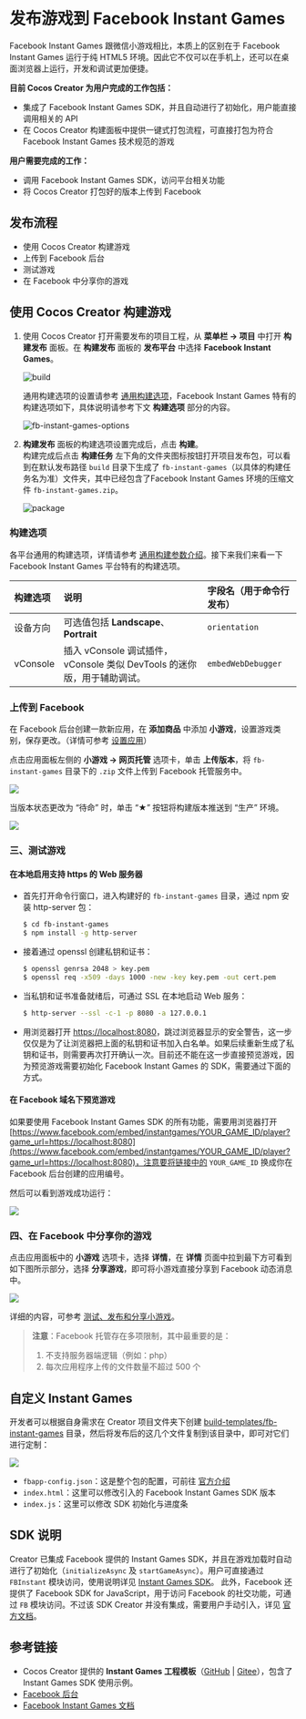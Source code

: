 # 发布游戏到 Facebook Instant Games

Facebook Instant Games 跟微信小游戏相比，本质上的区别在于 Facebook Instant Games 运行于纯 HTML5 环境。因此它不仅可以在手机上，还可以在桌面浏览器上运行，开发和调试更加便捷。

**目前 Cocos Creator 为用户完成的工作包括：**

- 集成了 Facebook Instant Games SDK，并且自动进行了初始化，用户能直接调用相关的 API
- 在 Cocos Creator 构建面板中提供一键式打包流程，可直接打包为符合 Facebook Instant Games 技术规范的游戏

**用户需要完成的工作：**

- 调用 Facebook Instant Games SDK，访问平台相关功能
- 将 Cocos Creator 打包好的版本上传到 Facebook

## 发布流程

- 使用 Cocos Creator 构建游戏
- 上传到 Facebook 后台
- 测试游戏
- 在 Facebook 中分享你的游戏

## 使用 Cocos Creator 构建游戏

1. 使用 Cocos Creator 打开需要发布的项目工程，从 **菜单栏 -> 项目** 中打开 **构建发布** 面板。在 **构建发布** 面板的 **发布平台** 中选择 **Facebook Instant Games**。

    ![build](./publish-fb-instant-games/build.png)

    通用构建选项的设置请参考 [通用构建选项](build-options.md)，Facebook Instant Games 特有的构建选项如下，具体说明请参考下文 **构建选项** 部分的内容。

    ![fb-instant-games-options](./publish-fb-instant-games/build-options.png)

2. **构建发布** 面板的构建选项设置完成后，点击 **构建**。<br>
    构建完成后点击 **构建任务** 左下角的文件夹图标按钮打开项目发布包，可以看到在默认发布路径 `build` 目录下生成了 `fb-instant-games`（以具体的构建任务名为准）文件夹，其中已经包含了Facebook Instant Games 环境的压缩文件 `fb-instant-games.zip`。

    ![package](./publish-fb-instant-games/package.png)

### 构建选项

各平台通用的构建选项，详情请参考 [通用构建参数介绍](build-options.md)。接下来我们来看一下 Facebook Instant Games 平台特有的构建选项。

| 构建选项 | 说明 | 字段名（用于命令行发布） |
| :--- | :--- | :--- |
| 设备方向 | 可选值包括 **Landscape**、**Portrait** | `orientation` |
| vConsole | 插入 vConsole 调试插件，vConsole 类似 DevTools 的迷你版，用于辅助调试。 | `embedWebDebugger` |

### 上传到 Facebook

在 Facebook 后台创建一款新应用，在 **添加商品** 中添加 **小游戏**，设置游戏类别，保存更改。（详情可参考 [设置应用](https://developers.facebook.com/docs/games/instant-games/getting-started/quickstart?locale=zh_CN#app-setup)）

点击应用面板左侧的 **小游戏 -> 网页托管** 选项卡，单击 **上传版本**，将 `fb-instant-games` 目录下的 `.zip` 文件上传到 Facebook 托管服务中。

![](./publish-fb-instant-games/upload.png)

当版本状态更改为 “待命” 时，单击 “★” 按钮将构建版本推送到 “生产” 环境。

![](./publish-fb-instant-games/push.png)

### 三、测试游戏

#### 在本地启用支持 https 的 Web 服务器

- 首先打开命令行窗口，进入构建好的 `fb-instant-games` 目录，通过 npm 安装 http-server 包：

  ```bash
  $ cd fb-instant-games
  $ npm install -g http-server
  ```

- 接着通过 openssl 创建私钥和证书：

  ```bash
  $ openssl genrsa 2048 > key.pem
  $ openssl req -x509 -days 1000 -new -key key.pem -out cert.pem
  ```

- 当私钥和证书准备就绪后，可通过 SSL 在本地启动 Web 服务：

  ```bash
  $ http-server --ssl -c-1 -p 8080 -a 127.0.0.1 
  ```

- 用浏览器打开 [https://localhost:8080](https://localhost:8080)，跳过浏览器显示的安全警告，这一步仅仅是为了让浏览器把上面的私钥和证书加入白名单。如果后续重新生成了私钥和证书，则需要再次打开确认一次。目前还不能在这一步直接预览游戏，因为预览游戏需要初始化 Facebook Instant Games 的 SDK，需要通过下面的方式。

#### 在 Facebook 域名下预览游戏

如果要使用 Facebook Instant Games SDK 的所有功能，需要用浏览器打开 [https://www.facebook.com/embed/instantgames/YOUR_GAME_ID/player?game_url=https://localhost:8080](https://www.facebook.com/embed/instantgames/YOUR_GAME_ID/player?game_url=https://localhost:8080)，注意要将链接中的 `YOUR_GAME_ID` 换成你在 Facebook 后台创建的应用编号。

然后可以看到游戏成功运行：

![](./publish-fb-instant-games/game.png)

### 四、在 Facebook 中分享你的游戏

点击应用面板中的 **小游戏** 选项卡，选择 **详情**，在 **详情** 页面中拉到最下方可看到如下图所示部分，选择 **分享游戏**，即可将小游戏直接分享到 Facebook 动态消息中。

![](./publish-fb-instant-games/share.png)

详细的内容，可参考 [测试、发布和分享小游戏](https://developers.facebook.com/docs/games/instant-games/test-publish-share?locale=zh_CN)。

> **注意**：Facebook 托管存在多项限制，其中最重要的是：
>
> 1. 不支持服务器端逻辑（例如：php）
> 2. 每次应用程序上传的文件数量不超过 500 个

## 自定义 Instant Games

开发者可以根据自身需求在 Creator 项目文件夹下创建 [build-templates/fb-instant-games](custom-project-build-template.md) 目录，然后将发布后的这几个文件复制到该目录中，即可对它们进行定制：

![](./publish-fb-instant-games/file.png)

- `fbapp-config.json`：这是整个包的配置，可前往 [官方介绍](https://developers.facebook.com/docs/games/instant-games/bundle-config)
- `index.html`：这里可以修改引入的 Facebook Instant Games SDK 版本
- `index.js`：这里可以修改 SDK 初始化与进度条

## SDK 说明

Creator 已集成 Facebook 提供的 Instant Games SDK，并且在游戏加载时自动进行了初始化（`initializeAsync` 及 `startGameAsync`）。用户可直接通过 `FBInstant` 模块访问，使用说明详见 [Instant Games SDK](https://developers.facebook.com/docs/games/instant-games/sdk)。
此外，Facebook 还提供了 Facebook SDK for JavaScript，用于访问 Facebook 的社交功能，可通过 `FB` 模块访问。不过该 SDK Creator 并没有集成，需要用户手动引入，详见 [官方文档](https://developers.facebook.com/docs/javascript)。

## 参考链接

- Cocos Creator 提供的 **Instant Games 工程模板**（[GitHub](https://github.com/cocos-creator/demo-instant-games) | [Gitee](https://gitee.com/mirrors_cocos-creator/demo-instant-games)），包含了 Instant Games SDK 使用示例。
- [Facebook 后台](https://developers.facebook.com/)
- [Facebook Instant Games 文档](https://developers.facebook.com/docs/games/instant-games?locale=zh_CN)
